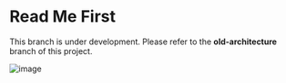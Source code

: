 # Read Me First
This branch is under development. Please refer to the **old-architecture** branch of this project.

![image](https://github.com/user-attachments/assets/0cf85c5e-2bfa-4194-ab2f-19832c24d2c5)




